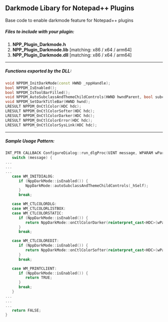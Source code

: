 ## Darkmode Libary for Notepad++ Plugins

Base code to enable darkmode feature for Notepad++ plugins

##### Files to include with your plugin:
1. **NPP_Plugin_Darkmode.h**
2. **NPP_Plugin_Darkmode.lib** [matching: x86 / x64 / arm64]
3. **NPP_Plugin_Darkmode.dll** [matching: x86 / x64 / arm64]
---

##### Functions exported by the DLL:
```c++
void NPPDM_InitDarkMode(const HWND _nppHandle);
bool NPPDM_IsEnabled();
bool NPPDM_IsToolBarFilled();
void NPPDM_AutoSubclassAndThemeChildControls(HWND hwndParent, bool subclass = true, bool theme = true);
void NPPDM_SetDarkTitleBar(HWND hwnd);
LRESULT NPPDM_OnCtlColor(HDC hdc);
LRESULT NPPDM_OnCtlColorSofter(HDC hdc);
LRESULT NPPDM_OnCtlColorDarker(HDC hdc);
LRESULT NPPDM_OnCtlColorError(HDC hdc);
LRESULT NPPDM_OnCtlColorSysLink(HDC hdc);
```
---

##### Sample Usage Pattern:
```C++
INT_PTR CALLBACK ConfigureDialog::run_dlgProc(UINT message, WPARAM wParam, LPARAM) {
   switch (message) {
...
...
...
   case WM_INITDIALOG:
      if (NppDarkMode::isEnabled()) {
         NppDarkMode::autoSubclassAndThemeChildControls(_hSelf);
      }
      break;

   case WM_CTLCOLORDLG:
   case WM_CTLCOLORLISTBOX:
   case WM_CTLCOLORSTATIC:
      if (NppDarkMode::isEnabled()) {
         return NppDarkMode::onCtlColorDarker(reinterpret_cast<HDC>(wParam));
      }
      break;

   case WM_CTLCOLOREDIT:
      if (NppDarkMode::isEnabled()) {
         return NppDarkMode::onCtlColorSofter(reinterpret_cast<HDC>(wParam));
      }
      break;

   case WM_PRINTCLIENT:
      if (NppDarkMode::isEnabled()) {
         return TRUE;
      }
      break;
   }
...
...
...
   return FALSE;
}
```